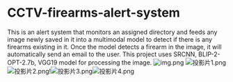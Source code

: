 # CCTV-firearms-alert-system
This is an alert system that monitors an assigned directory and feeds any image newly saved in it into a multimodal model to detect if there is any firearms existing in it.
Once the model detects a firearm in the image, it will automatically send an email to the user.
This project uses SRCNN, BLIP-2-OPT-2.7b, VGG19 model for processing the image.
![img.png](img.png)
![投影片1.png](..%2F..%2FDocuments%2F%E7%B0%A1%E5%A0%B11%2F%E6%8A%95%E5%BD%B1%E7%89%871.png)![投影片2.png](..%2F..%2FDocuments%2F%E7%B0%A1%E5%A0%B11%2F%E6%8A%95%E5%BD%B1%E7%89%872.png)!![投影片3.png](..%2F..%2FDocuments%2F%E7%B0%A1%E5%A0%B11%2F%E6%8A%95%E5%BD%B1%E7%89%873.png)![投影片4.png](..%2F..%2FDocuments%2F%E7%B0%A1%E5%A0%B11%2F%E6%8A%95%E5%BD%B1%E7%89%874.png)